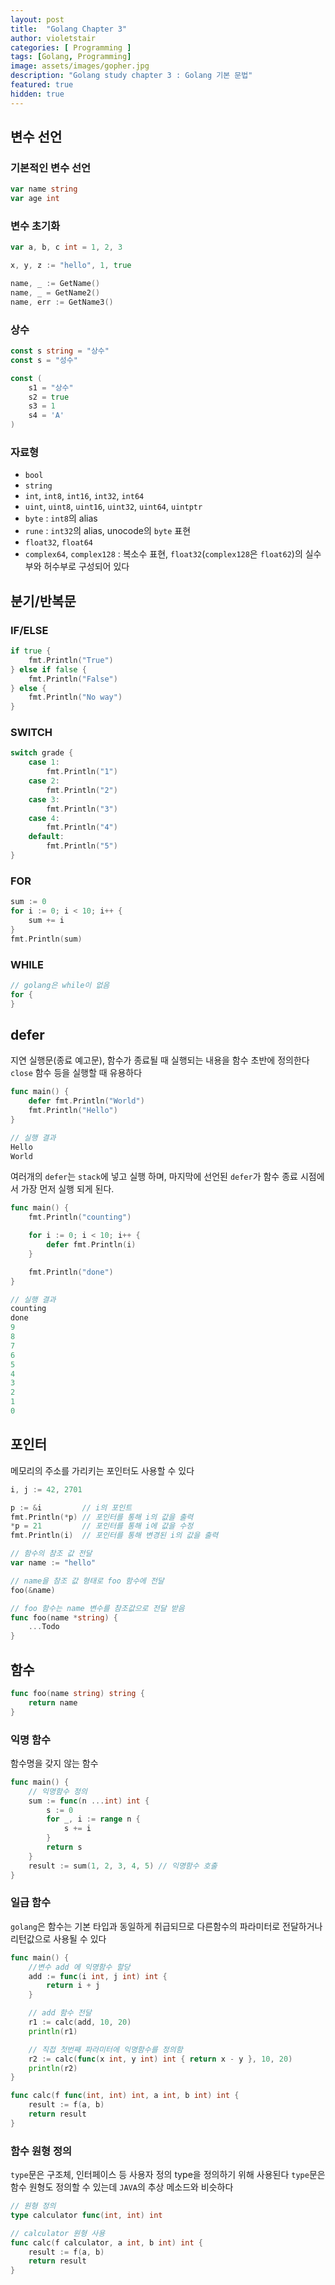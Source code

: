 ```yaml
---
layout: post
title:  "Golang Chapter 3"
author: violetstair
categories: [ Programming ]
tags: [Golang, Programming]
image: assets/images/gopher.jpg
description: "Golang study chapter 3 : Golang 기본 문법"
featured: true
hidden: true
---
```


## 변수 선언

### 기본적인 변수 선언

```go
var name string
var age int
```

### 변수 초기화

```go
var a, b, c int = 1, 2, 3

x, y, z := "hello", 1, true

name, _ := GetName()
name, _ = GetName2()
name, err := GetName3()
```

### 상수

```go
const s string = "상수"
const s = "성수"

const (
    s1 = "상수"
    s2 = true
    s3 = 1
    s4 = 'A'
)
```

### 자료형

* `bool`
* `string`
* `int`, `int8`, `int16`, `int32`, `int64`
* `uint`, `uint8`, `uint16`, `uint32`, `uint64`, `uintptr`
* `byte` : `int8`의 alias
* `rune` : `int32`의 alias, unocode의 `byte` 표현
* `float32`, `float64`
* `complex64`, `complex128` : 복소수 표현, `float32`(`complex128`은 `float62`)의 실수부와 허수부로 구성되어 있다

## 분기/반복문

### IF/ELSE

```go
if true {
    fmt.Println("True")
} else if false {
    fmt.Println("False")
} else {
    fmt.Println("No way")
}
```

### SWITCH

```go
switch grade {
    case 1:
        fmt.Println("1")
    case 2:
        fmt.Println("2")
    case 3:
        fmt.Println("3")
    case 4:
        fmt.Println("4")
    default:
        fmt.Println("5")
}
```

### FOR

```go
sum := 0
for i := 0; i < 10; i++ {
    sum += i
}
fmt.Println(sum)
```

### WHILE

```go
// golang은 while이 없음
for {
}
```

## defer

지연 실행문(종료 예고문), 함수가 종료될 때 실행되는 내용을 함수 초반에 정의한다
`close` 함수 등을 실행할 때 유용하다

```go
func main() {
    defer fmt.Println("World")
    fmt.Println("Hello")
}

// 실행 결과
Hello
World
```

여러개의 `defer`는 `stack`에 넣고 실행 하며, 마지막에 선언된 `defer`가 함수 종료 시점에서 가장 먼저 실행 되게 된다.

```go
func main() {
    fmt.Println("counting")

    for i := 0; i < 10; i++ {
        defer fmt.Println(i)
    }

    fmt.Println("done")
}

// 실행 결과
counting
done
9
8
7
6
5
4
3
2
1
0
```

## 포인터

메모리의 주소를 가리키는 포인터도 사용할 수 있다

```go
i, j := 42, 2701

p := &i         // i의 포인트
fmt.Println(*p) // 포인터를 통해 i의 값을 출력
*p = 21         // 포인터를 통해 i에 값을 수정
fmt.Println(i)  // 포인터를 통해 변경된 i의 값을 출력

// 함수의 참조 값 전달
var name := "hello"

// name을 참조 값 형태로 foo 함수에 전달
foo(&name)

// foo 함수는 name 변수를 참조값으로 전달 받음
func foo(name *string) {
    ...Todo
}
```

## 함수

```go
func foo(name string) string {
    return name
}
```

### 익명 함수

함수명을 갖지 않는 함수

```go
func main() {
    // 익명함수 정의
    sum := func(n ...int) int {
        s := 0
        for _, i := range n {
            s += i
        }
        return s
    }
    result := sum(1, 2, 3, 4, 5) // 익명함수 호출
}
```

### 일급 함수

`golang`은 함수는 기본 타입과 동일하게 취급되므로 다른함수의 파라미터로 전달하거나 리턴값으로 사용될 수 있다

```go
func main() {
    //변수 add 에 익명함수 할당
    add := func(i int, j int) int {
        return i + j
    }

    // add 함수 전달
    r1 := calc(add, 10, 20)
    println(r1)

    // 직접 첫번째 파라미터에 익명함수를 정의함
    r2 := calc(func(x int, y int) int { return x - y }, 10, 20)
    println(r2)
}

func calc(f func(int, int) int, a int, b int) int {
    result := f(a, b)
    return result
}
```

### 함수 원형 정의

`type`문은 구조체, 인터페이스 등 사용자 정의 type을 정의하기 위해 사용된다
`type`문은 함수 원형도 정의할 수 있는데 `JAVA`의 추상 메소드와 비슷하다

```go
// 원형 정의
type calculator func(int, int) int

// calculator 원형 사용
func calc(f calculator, a int, b int) int {
    result := f(a, b)
    return result
}
```
